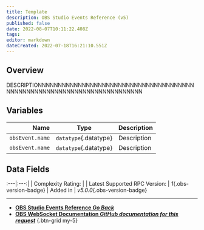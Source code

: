 ```yaml
---
title: Template
description: OBS Studio Events Reference (v5)
published: false
date: 2022-08-07T10:11:22.408Z
tags: 
editor: markdown
dateCreated: 2022-07-18T16:21:10.551Z
---
```


## Overview
DESCRIPTIONNNNNNNNNNNNNNNNNNNNNNNNNNNNNNNNNNNNNNNNNNNNNNNNNNNNNNNNNNNNNNNNNNNNNNNNN

## Variables
Name | Type | Description | 
----:|:----:|:------------|
`obsEvent.name` | `datatype`{.datatype} | Description
`obsEvent.name` | `datatype`{.datatype} | Description

## Data Fields
:---|:---:|
| Complexity Rating: | <span class="stars stars--"></span>
| Latest Supported RPC Version: | *1*{.obs-version-badge}
| Added in | *v5.0.0*{.obs-version-badge}

---

- [<i class="mdi mdi-chevron-left"></i>**OBS Studio Events Reference *Go Back***](/en/Broadcasters/OBS/Events)
- [<i class="mdi mdi-github"></i> **OBS WebSocket Documentation *GitHub documentation for this request***](https://github.com/obsproject/obs-websocket/blob/master/docs/generated/protocol.md#INSERTTHENAMEHEREPLEASEDPNTFORGETITIK1497PLEASEEEEEEEEEEEEEEEEEEEEEEEEEEEEEEEEEEEEEEEEEEEEEEEEEEEEEEEEEEEEEEEEEEEEEEEEEEEEEEEEEEEEEEEEEEEEEEEEEEEEEEEEEE)
{.btn-grid my-5}